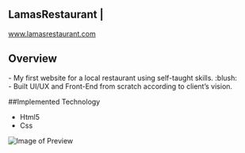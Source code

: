 ## LamasRestaurant  |<br>
www.lamasrestaurant.com  


<h2> Overview </h2>
- My first website for a local restaurant using self-taught skills. :blush: <br>
- Built UI/UX and Front-End from scratch according to client’s vision.


##Implemented Technology

- Html5
- Css


![Image of Preview](img/lamaspreview.png/)

